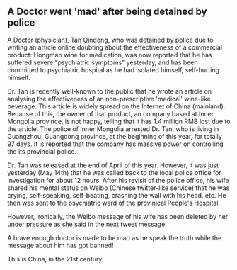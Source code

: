 ---
---

## A Doctor went 'mad' after being detained by police

A Doctor (physician), Tan Qindong, who was detained by police due to writing an article online doubting about the effectiveness of a commercial product: Hongmao wine for medication, was now reported that he has suffered severe "psychiatric symptoms" yesterday, and has been committed to psychiatric hospital as he had isolated himself, self-hurting himself.  

Dr. Tan is recently well-known to the public that he wrote an article on analysing the effectiveness of an non-prescriptive 'medical' wine-like beverage. This article is widely spread on the Internet of China (mainland). Because of this, the owner of that product, an company based at Inner Mongolia province, is not happy, telling that it has 1.4 million RMB lost due to the article. The police of Inner Mongolia arrested Dr. Tan, who is living in Guangzhou, Guangdong province, at the beginning of this year, for totally 97 days. It is reported that the company has massive power on controlling the its provincial police. 

Dr. Tan was released at the end of April of this year. However, it was just yesterday (May 14th) that he was called back to the local police office for investigation for about 12 hours. After his revisit of the police office, his wife shared his mental status on Weibo (Chinese twitter-like service) that he was crying, self-speaking, self-beating, crashing the wall with his head, etc. He then was sent to the psychiatric ward of the provinical People's Hospital. 

However, ironically, the Weibo message of his wife has been deleted by her under pressure as she said in the next tweet message. 

A brave enough doctor is made to be mad as he speak the truth while the message about him has got banned! 

This is China, in the 21st century.

